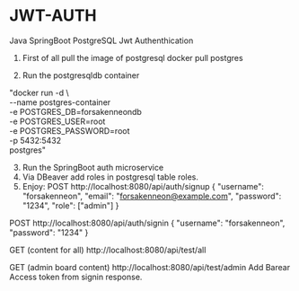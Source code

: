 # JWT-AUTH
Java SpringBoot PostgreSQL Jwt Authenthication

1. First of all pull the image of postgresql
docker pull postgres    

2. Run the postgresqldb container

"docker run -d \                                                            
  --name postgres-container \
  -e POSTGRES_DB=forsakenneondb \
  -e POSTGRES_USER=root \
  -e POSTGRES_PASSWORD=root \
  -p 5432:5432 \
  postgres"

3. Run the SpringBoot auth microservice
4. Via DBeaver add roles in postgresql table roles.
5. Enjoy:
POST
http://localhost:8080/api/auth/signup
{
    "username": "forsakenneon",
    "email": "forsakenneon@example.com",
    "password": "1234",
    "role": ["admin"]
}

POST
http://localhost:8080/api/auth/signin
{
    "username": "forsakenneon",
    "password": "1234"
}

GET (content for all)
http://localhost:8080/api/test/all

GET (admin board content)
http://localhost:8080/api/test/admin
Add Barear Access token from signin response.


